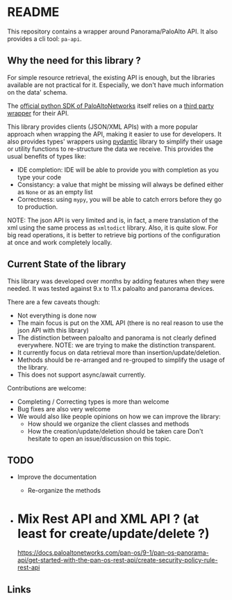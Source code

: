 # README

This repository contains a wrapper around Panorama/PaloAlto API.
It also provides a cli tool: `pa-api`.


## Why the need for this library ?

For simple resource retrieval, the existing API is enough, but the libraries available are not practical for it.
Especially, we don't have much information on the data' schema.

The [official python SDK of PaloAltoNetworks](https://github.com/PaloAltoNetworks/pan-os-python) itself relies on a [third party wrapper](https://github.com/kevinsteves/pan-python) for their API.


This library provides clients (JSON/XML APIs) with a more popular approach when wrapping the API, making it easier to use for developers. It also provides types' wrappers using [pydantic](https://docs.pydantic.dev/latest/) library to simplify their usage or utility functions to re-structure the data we receive. This provides the usual benefits of types like:
* IDE completion: IDE will be able to provide you with completion as you type your code
* Consistancy: a value that might be missing will always be defined either as `None` or as an empty list
* Correctness: using `mypy`, you will be able to catch errors before they go to production.

NOTE: The json API is very limited and is, in fact, a mere translation of the xml using the same process as `xmltodict` library.
Also, it is quite slow. For big read operations, it is better to retrieve big portions of the configuration at once and work completely locally.


## Current State of the library

This library was developed over months by adding features when they were needed.
It was tested against 9.x to 11.x paloalto and panorama devices.

There are a few caveats though:
* Not everything is done now
* The main focus is put on the XML API (there is no real reason to use the json API with this library)
* The distinction between paloalto and panorama is not clearly defined everywhere.
  NOTE: we are trying to make the distinction transparent.
* It currently focus on data retrieval more than insertion/update/deletion.
* Methods should be re-arranged and re-grouped to simplify the usage of the library.
* This does not support async/await currently.

Contributions are welcome:
* Completing / Correcting types is more than welcome
* Bug fixes are also very welcome
* We would also like people opinions on how we can improve the library:
  * How should we organize the client classes and methods
  * How the creation/update/deletion should be taken care
  Don't hesitate to open an issue/discussion on this topic.

## TODO

* Improve the documentation
  * Re-organize the methods

* # Mix Rest API and XML API ? (at least for create/update/delete ?)
  https://docs.paloaltonetworks.com/pan-os/9-1/pan-os-panorama-api/get-started-with-the-pan-os-rest-api/create-security-policy-rule-rest-api


## Links
